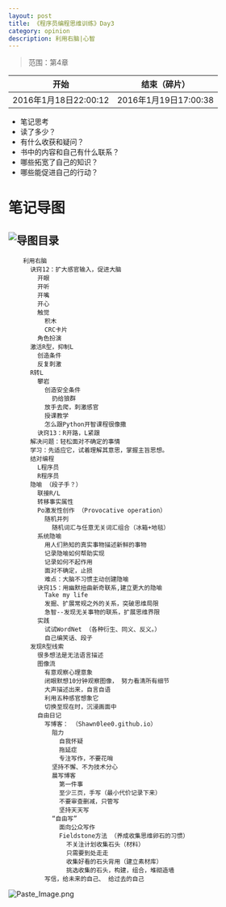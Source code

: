 ```yaml
---
layout: post
title: 《程序员编程思维训练》Day3
category: opinion
description: 利用右脑|心智
---
```





> 范围：第4章
> 
| 开始| 结束（碎片） |
|--------|--------|
|  2016年1月18日22:00:12      |    2016年1月19日17:00:38    |

> 
+ 笔记思考
 + 读了多少？
 + 有什么收获和疑问？
 + 书中的内容和自己有什么联系？
 + 哪些拓宽了自己的知识？
 + 哪些能促进自己的行动？

# 笔记导图

## ![导图目录](http://upload-images.jianshu.io/upload_images/982375-6c7ea64639f29e34.png?imageMogr2/auto-orient/strip%7CimageView2/2/w/1240)

        利用右脑
          诀窍12：扩大感官输入，促进大脑
            开眼
            开听
            开嘴
            开心
            触觉
              积木
              CRC卡片
            角色扮演
          激活R型，抑制L
            创造条件
            反复刺激
          R转L
            攀岩
              创造安全条件
                扔给狼群
              放手去爬，刺激感官
              授课教学
              怎么跟Python开智课程很像撒
            诀窍13：R开路，L紧跟
          解决问题：轻松面对不确定的事情
          学习：先适应它，试着理解其意思，掌握主旨思想。
          结对编程
            L程序员
            R程序员
          隐喻 （段子手？）
            联接R/L
            转移事实属性
            Po激发性创作 （Provocative operation）
              随机并列
                随机词汇与任意无关词汇组合（冰箱+地毯）
            系统隐喻
              用人们熟知的真实事物描述新鲜的事物
              记录隐喻如何帮助实现
              记录如何不起作用
              面对不确定，止损
              难点：大脑不习惯主动创建隐喻
            诀窍15：用幽默扭曲新奇联系,建立更大的隐喻
              Take my life
              发掘、扩展常规之外的关系，突破思维局限
              急智--发现无关事物的联系，扩展思维界限
            实践
              试试WordNet （各种衍生、同义、反义。）
              自己编笑话、段子
          发现R型线索
            很多想法是无法语言描述
            图像流
              有意观察心理意象
              闭眼默想10分钟观察图像， 努力看清所有细节
              大声描述出来，自言自语
              利用五种感官想象它
              切换至现在时，沉浸画面中
            自由日记
              写博客： （Shawn0lee0.github.io）
                阻力
                  自我怀疑
                  拖延症
                  专注写作，不要花哨
                坚持不懈、不为技术分心
                晨写博客
                  第一件事
                  至少三页，手写（最小代价记录下来）
                  不要审查删减，只管写
                  坚持天天写
                “自由写”
                  面向公众写作
                  Fieldstone方法 （养成收集思维卵石的习惯）
                    不关注计划收集石头（材料）
                    只需要到处走走
                    收集好看的石头背用（建立素材库）
                    挑选收集的石头，构建，组合，堆砌造墙
              写信，给未来的自己、 给过去的自己




![Paste_Image.png](http://upload-images.jianshu.io/upload_images/982375-394d820da16fcec1.png?imageMogr2/auto-orient/strip%7CimageView2/2/w/1240)

